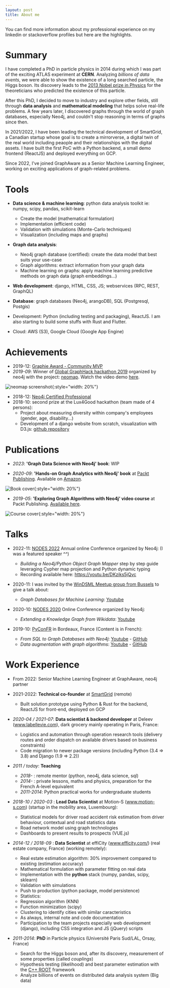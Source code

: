 ```yaml
---
layout: post
title: About me
---
```



You can find more information about my professional experience on my linkedin or stackoverflow profiles but here are the highlights.


# Summary

I have completed a PhD in particle physics in 2014 during which I was part of the exciting ATLAS experiment at **CERN**. Analyzing *billions of data events*, we were able to show the existence of a long searched particle, the Higgs boson. Its discovery leads to the [2013 Nobel prize in Physics](https://www.nobelprize.org/prizes/physics/2013/summary/) for the theoreticians who predicted the existence of this particle.

After this PhD, I decided to move to industry and explore other fields, still through **data analysis** and **mathematical modeling** that helps solve real-life problems. A few years later, I discovered graphs through the world of graph databases, especially Neo4j, and couldn't stop reasoning in terms of graphs since then. 

In 2021/2022, I have been leading the technical development of SmartGrid, a Canadian startup whose goal is to create a mirrorverse, a digital twin of the real world including peaople and their relationships with the digital assets. I have built the first PoC with a Python backend, a small demo frontend (ReactJS) and deployed everything on GCP.

Since 2022, I've joined GraphAware as a Senior Machine Learning Engineer, working on exciting applications of graph-related problems.


# Tools

- **Data science & machine learning**: python data analysis toolkit ie: numpy, scipy, pandas, scikit-learn
    - Create the model (mathematical formulation)
    - Implementation (efficient code)
    - Validation with simulations (Monte-Carlo techniques)
    - Visualization (including maps and graphs)

- **Graph data analysis**:
    - Neo4j graph database (certified): create the data model that best suits your use-case
	- Graph algorithms: extract information from your graph data
	- Machine learning on graphs: apply machine learning predictive methods on graph data (graph embeddings...)


- **Web development**: django, HTML, CSS, JS; webservices (RPC, REST, GraphQL)

- **Database**: graph databases (Neo4j, arangoDB), SQL (Postgresql, Postgis)

- Development: Python (including testing and packaging), ReactJS. I am also starting to build some stuffs with Rust and Flutter.

- Cloud: AWS (S3), Google Cloud (Google App Engine)


# Achievements

- 2019-12: [Graphie Award - Community MVP](https://neo4j.com/press-releases/neo4j-announces-2019-graphie-award-winners/)
- _2019-09_: Winner of [Global GraphHack hackathon 2019](https://globalgraphhack.devpost.com/) organized by neo4j with the project: [neomap](https://github.com/stellasia/neomap/). Watch the video demo [here](https://devpost.com/software/neomap-m4xcju).

![neomap screenshot](/img/neomap-screenshot.jpg){:style="width: 20%"}

- 2018-12: [Neo4j Certified Professional](https://graphacademy.neo4j.com/certificates/43898ee59d183928339d23f5e21d52276054b3b133d48a03e71bebab024ad242.pdf)
- 2018-10: second prize at the Lux4Good hackathon (team made of 4 persons):
    - Project about measuring diversity within company's employees (gender, age, disability...)
    - Development of a django website from scratch, visualization with D3.js: [github repository](https://github.com/stellasia/l4gims)


# Publications

- _2023_: **'Graph Data Science with Neo4j' book**: WIP

- _2020-09_: **'Hands-on Graph Analytics with Neo4j' book** at [Packt Publishing](https://www.packtpub.com/data/hands-on-graph-analytics-with-neo4j). Available on [Amazon](https://www.amazon.com/gp/product/B08FBJ3B1S).

![Book cover](/img/51vPQ6l1RdL.jpg){:style="width: 20%"}


- _2019-05_: **'Exploring Graph Algorithms with Neo4j' video course** at Packt Publishing. [Available here](https://www.packtpub.com/application-development/exploring-graph-algorithms-neo4j-video).

![Course cover](/img/1853654-original.png){:style="width: 20%"}


# Talks

- 2022-11: [NODES 2022](https://hopin.com/events/nodes-2022/registration) Annual online Conference organized by Neo4j: (I was a featured speaker ^^)
    - _Building a Neo4j/Python Object Graph Mapper_ step by step guide leveraging Cypher map projection and Python dynamic typing
    - Recording available here: https://youtu.be/DKziks5jQvc

- 2020-11: I was invited by the [WinDSML Meetup group from Bussels](https://www.meetup.com/fr-FR/Brussels-Women-in-Machine-Learning-and-Data-Science) to give a talk about:
    - _Graph Databases for Machine Learning_: [Youtube](https://www.youtube.com/watch?v=0QGqU8I7gTA)

- 2020-10: [NODES 2020](https://neo4j.com/nodes-2020/) Online Conference organized by Neo4j:
    - _Extending a Knowledge Graph from Wikidata_: [Youtube](https://www.youtube.com/watch?v=aB6Lb2-3S58)

- 2019-10: [PyConFR](https://www.pycon.fr/2019/) in Bordeaux, France (Content is in French):
    - _From SQL to Graph Databases with Neo4j_: [Youtube](https://www.youtube.com/watch?v=lk3cRSrVMTo&list=PL_dGzOUQ0cyh9OPCiPXyRP9Px72SCHUZ_&index=31&t=0s) - [GitHub](https://github.com/stellasia/pyconfr19/blob/master/SQL2Neo4j.pdf)
    - _Data augmentation with graph algorithms_: [Youtube](https://www.youtube.com/watch?v=v_EZTo45FtE&list=PL_dGzOUQ0cyh9OPCiPXyRP9Px72SCHUZ_&index=69&t=0s) - [GitHub](https://github.com/stellasia/pyconfr19/blob/master/GraphAlgorithms.pdf)


# Work Experience

- From 2022: Senior Machine Learning Engineer at GraphAware, neo4j partner

- 2021-2022: **Technical co-founder** at [SmartGrid](smartgrid.id) (remote)
   - Built solution prototype using Python & Rust for the backend, ReactJS for front-end, deployed on GCP

- _2020-04 / 2021-07_: **Data scientist & backend developer** at Deleev (www.labellevie.com), dark grocery mainly operating in Paris, France:
    - Logistics and automation through operation research tools (delivery routes and order dispatch on available drivers based on business constraints)
    - Code migration to newer package versions (including Python (3.4 => 3.8) and Django (1.9 => 2.2))

- _2011 / today_: **Teaching**
    - _2018-_ : remote mentor (python, neo4j, data science, sql)
    - _2014-_ : private lessons, maths and physics, preparation for the French A-level equivalent
    - _2011-2014_: Python practical works for undergraduate students


- _2018-10 / 2020-03_ : **Lead Data Scientist** at Motion-S (www.motion-s.com) (startup in the mobility area, Luxembourg):
    - Statistical models for driver road accident risk estimation from driver behaviour, contextual and road statistics data
	- Road network model using graph technologies
	- Dashboards to present results to prospects (VUE.js)


- _2014-12 / 2018-09_ : **Data Scientist** at effiCity (www.efficity.com/) (real estate company, France) (working remotely):
    - Real estate estimation algorithm: 30% improvement compared to existing (estimation accuracy)
	- Mathematical formulation with parameter fitting on real data
	- Implementation with the  **python** stack (numpy, pandas, scipy, sklearn)
	- Validation with simulations
	- Push to production (python package, model persistence)
    - Statistics:
	- Regression algorithm (KNN)
	- Function minimization (scipy)
	- Clustering to identify cities with similar caracteristics
    - As always, internal note and code documentation
    - Participation to the team projects especially web development (django), including CSS integration and JS (jQuery) scripts


- _2011-2014_: **PhD** in Particle physics (Université Paris Sud/LAL, Orsay, France)
    - Search for the Higgs boson and, after its discovery, measurement of some properties (called _couplings_)
	- Hypothesis testing (likelihood) and best parameter estimation with the [C++ ROOT](//root.cern.ch) framework
	- Analyze billions of events on distributed data analysis system (Big data)

